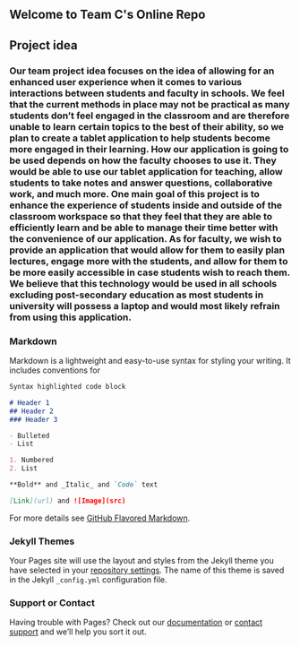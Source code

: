 ## Welcome to Team C's Online Repo

## Project idea
### Our team project idea focuses on the idea of allowing for an enhanced user experience when it comes to various interactions between students and faculty in schools. We feel that the current methods in place may not be practical as many students don’t feel engaged in the classroom and are therefore unable to learn certain topics to the best of their ability, so we plan to create a tablet application to help students become more engaged in their learning. How our application is going to be used depends on how the faculty chooses to use it. They would be able to use our tablet application for teaching, allow students to take notes and answer questions, collaborative work, and much more. One main goal of this project is to enhance the experience of students inside and outside of the classroom workspace so that they feel that they are able to efficiently learn and be able to manage their time better with the convenience of our application. As for faculty, we wish to provide an application that would allow for them to easily plan lectures, engage more with the students, and allow for them to be more easily accessible in case students wish to reach them. We believe that this technology would be used in all schools excluding post-secondary education as most students in university will possess a laptop and would most likely refrain from using this application.

### Markdown

Markdown is a lightweight and easy-to-use syntax for styling your writing. It includes conventions for

```markdown
Syntax highlighted code block

# Header 1
## Header 2
### Header 3

- Bulleted
- List

1. Numbered
2. List

**Bold** and _Italic_ and `Code` text

[Link](url) and ![Image](src)
```

For more details see [GitHub Flavored Markdown](https://guides.github.com/features/mastering-markdown/).

### Jekyll Themes

Your Pages site will use the layout and styles from the Jekyll theme you have selected in your [repository settings](https://github.com/teddy-kalp/teddy-kalp.github.io/settings). The name of this theme is saved in the Jekyll `_config.yml` configuration file.

### Support or Contact

Having trouble with Pages? Check out our [documentation](https://docs.github.com/categories/github-pages-basics/) or [contact support](https://github.com/contact) and we’ll help you sort it out.
